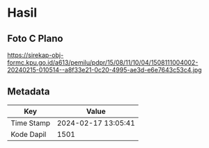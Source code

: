 # Hasil

## Foto C Plano

https://sirekap-obj-formc.kpu.go.id/a613/pemilu/pdpr/15/08/11/10/04/1508111004002-20240215-010514--a8f33e21-0c20-4995-ae3d-e6e7643c53c4.jpg


## Metadata

| Key        | Value               |
| ---------- | ------------------- |
| Time Stamp | 2024-02-17 13:05:41 |
| Kode Dapil | 1501                |




